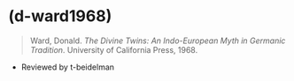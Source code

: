 # (d-ward1968)
> Ward, Donald. *The Divine Twins: An Indo-European Myth in Germanic Tradition*. University of California Press, 1968. 

- Reviewed by t-beidelman